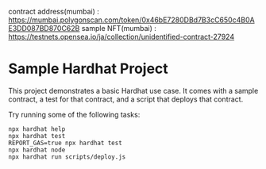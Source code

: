 contract address(mumbai) : https://mumbai.polygonscan.com/token/0x46bE7280DBd7B3cC650c4B0AE3DD087BD870C62B
sample NFT(mumbai) : https://testnets.opensea.io/ja/collection/unidentified-contract-27924

# Sample Hardhat Project

This project demonstrates a basic Hardhat use case. It comes with a sample contract, a test for that contract, and a script that deploys that contract.

Try running some of the following tasks:

```shell
npx hardhat help
npx hardhat test
REPORT_GAS=true npx hardhat test
npx hardhat node
npx hardhat run scripts/deploy.js
```
